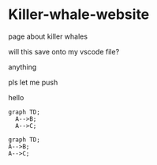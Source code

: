 # Killer-whale-website

page about killer whales

will this save onto my vscode file?

anything

pls let me push

hello

```mermaid
graph TD;
  A-->B;
  A-->C;
```

```mermaid
graph TD;
A-->B;
A-->C;
```
